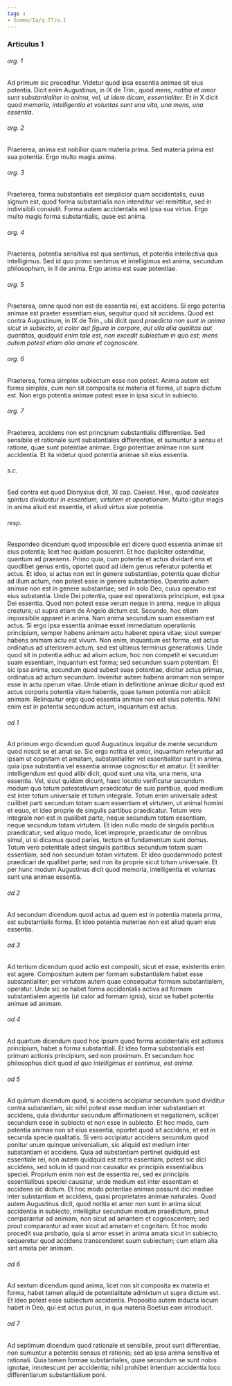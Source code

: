 ```yaml
---
tags : 
- Summa/Ia/q.77/a.1
---
```


### Articulus 1

###### arg. 1
Ad primum sic proceditur. Videtur quod ipsa essentia animae sit eius potentia. Dicit enim Augustinus, in IX de Trin., quod *mens, notitia et amor sunt substantialiter in anima, vel, ut idem dicam, essentialiter*. Et in X dicit quod *memoria, intelligentia et voluntas sunt una vita, una mens, una essentia*.

###### arg. 2
Praeterea, anima est nobilior quam materia prima. Sed materia prima est sua potentia. Ergo multo magis anima.

###### arg. 3
Praeterea, forma substantialis est simplicior quam accidentalis, cuius signum est, quod forma substantialis non intenditur vel remittitur, sed in indivisibili consistit. Forma autem accidentalis est ipsa sua virtus. Ergo multo magis forma substantialis, quae est anima.

###### arg. 4
Praeterea, potentia sensitiva est qua sentimus, et potentia intellectiva qua intelligimus. Sed id quo primo sentimus et intelligimus est anima, secundum philosophum, in II de anima. Ergo anima est suae potentiae.

###### arg. 5
Praeterea, omne quod non est de essentia rei, est accidens. Si ergo potentia animae est praeter essentiam eius, sequitur quod sit accidens. Quod est contra Augustinum, in IX de Trin., ubi dicit quod *praedicta non sunt in anima sicut in subiecto, ut color aut figura in corpore, aut ulla alia qualitas aut quantitas, quidquid enim tale est, non excedit subiectum in quo est; mens autem potest etiam alia amare et cognoscere*.

###### arg. 6
Praeterea, forma simplex subiectum esse non potest. Anima autem est forma simplex, cum non sit composita ex materia et forma, ut supra dictum est. Non ergo potentia animae potest esse in ipsa sicut in subiecto.

###### arg. 7
Praeterea, accidens non est principium substantialis differentiae. Sed sensibile et rationale sunt substantiales differentiae, et sumuntur a sensu et ratione, quae sunt potentiae animae. Ergo potentiae animae non sunt accidentia. Et ita videtur quod potentia animae sit eius essentia.

###### s.c.
Sed contra est quod Dionysius dicit, XI cap. Caelest. Hier., quod *caelestes spiritus dividuntur in essentiam, virtutem et operationem*. Multo igitur magis in anima aliud est essentia, et aliud virtus sive potentia.

###### resp.
Respondeo dicendum quod impossibile est dicere quod essentia animae sit eius potentia; licet hoc quidam posuerint. Et hoc dupliciter ostenditur, quantum ad praesens. Primo quia, cum potentia et actus dividant ens et quodlibet genus entis, oportet quod ad idem genus referatur potentia et actus. Et ideo, si actus non est in genere substantiae, potentia quae dicitur ad illum actum, non potest esse in genere substantiae. Operatio autem animae non est in genere substantiae; sed in solo Deo, cuius operatio est eius substantia. Unde Dei potentia, quae est operationis principium, est ipsa Dei essentia. Quod non potest esse verum neque in anima, neque in aliqua creatura; ut supra etiam de Angelo dictum est. Secundo, hoc etiam impossibile apparet in anima. Nam anima secundum suam essentiam est actus. Si ergo ipsa essentia animae esset immediatum operationis principium, semper habens animam actu haberet opera vitae; sicut semper habens animam actu est vivum. Non enim, inquantum est forma, est actus ordinatus ad ulteriorem actum, sed est ultimus terminus generationis. Unde quod sit in potentia adhuc ad alium actum, hoc non competit ei secundum suam essentiam, inquantum est forma; sed secundum suam potentiam. Et sic ipsa anima, secundum quod subest suae potentiae, dicitur actus primus, ordinatus ad actum secundum. Invenitur autem habens animam non semper esse in actu operum vitae. Unde etiam in definitione animae dicitur quod est actus corporis potentia vitam habentis, quae tamen potentia non abiicit animam. Relinquitur ergo quod essentia animae non est eius potentia. Nihil enim est in potentia secundum actum, inquantum est actus.

###### ad 1
Ad primum ergo dicendum quod Augustinus loquitur de mente secundum quod noscit se et amat se. Sic ergo notitia et amor, inquantum referuntur ad ipsam ut cognitam et amatam, substantialiter vel essentialiter sunt in anima, quia ipsa substantia vel essentia animae cognoscitur et amatur. Et similiter intelligendum est quod alibi dicit, quod sunt una vita, una mens, una essentia. Vel, sicut quidam dicunt, haec locutio verificatur secundum modum quo totum potestativum praedicatur de suis partibus, quod medium est inter totum universale et totum integrale. Totum enim universale adest cuilibet parti secundum totam suam essentiam et virtutem, ut animal homini et equo, et ideo proprie de singulis partibus praedicatur. Totum vero integrale non est in qualibet parte, neque secundum totam essentiam, neque secundum totam virtutem. Et ideo nullo modo de singulis partibus praedicatur; sed aliquo modo, licet improprie, praedicatur de omnibus simul, ut si dicamus quod paries, tectum et fundamentum sunt domus. Totum vero potentiale adest singulis partibus secundum totam suam essentiam, sed non secundum totam virtutem. Et ideo quodammodo potest praedicari de qualibet parte; sed non ita proprie sicut totum universale. Et per hunc modum Augustinus dicit quod memoria, intelligentia et voluntas sunt una animae essentia.

###### ad 2
Ad secundum dicendum quod actus ad quem est in potentia materia prima, est substantialis forma. Et ideo potentia materiae non est aliud quam eius essentia.

###### ad 3
Ad tertium dicendum quod actio est compositi, sicut et esse, existentis enim est agere. Compositum autem per formam substantialem habet esse substantialiter; per virtutem autem quae consequitur formam substantialem, operatur. Unde sic se habet forma accidentalis activa ad formam substantialem agentis (ut calor ad formam ignis), sicut se habet potentia animae ad animam.

###### ad 4
Ad quartum dicendum quod hoc ipsum quod forma accidentalis est actionis principium, habet a forma substantiali. Et ideo forma substantialis est primum actionis principium, sed non proximum. Et secundum hoc philosophus dicit quod *id quo intelligimus et sentimus, est anima*.

###### ad 5
Ad quintum dicendum quod, si accidens accipiatur secundum quod dividitur contra substantiam, sic nihil potest esse medium inter substantiam et accidens, quia dividuntur secundum affirmationem et negationem, scilicet secundum esse in subiecto et non esse in subiecto. Et hoc modo, cum potentia animae non sit eius essentia, oportet quod sit accidens, et est in secunda specie qualitatis. Si vero accipiatur accidens secundum quod ponitur unum quinque universalium, sic aliquid est medium inter substantiam et accidens. Quia ad substantiam pertinet quidquid est essentiale rei, non autem quidquid est extra essentiam, potest sic dici accidens, sed solum id quod non causatur ex principiis essentialibus speciei. Proprium enim non est de essentia rei, sed ex principiis essentialibus speciei causatur, unde medium est inter essentiam et accidens sic dictum. Et hoc modo potentiae animae possunt dici mediae inter substantiam et accidens, quasi proprietates animae naturales. Quod autem Augustinus dicit, quod notitia et amor non sunt in anima sicut accidentia in subiecto, intelligitur secundum modum praedictum, prout comparantur ad animam, non sicut ad amantem et cognoscentem; sed prout comparantur ad eam sicut ad amatam et cognitam. Et hoc modo procedit sua probatio, quia si amor esset in anima amata sicut in subiecto, sequeretur quod accidens transcenderet suum subiectum; cum etiam alia sint amata per animam.

###### ad 6
Ad sextum dicendum quod anima, licet non sit composita ex materia et forma, habet tamen aliquid de potentialitate admixtum ut supra dictum est. Et ideo potest esse subiectum accidentis. Propositio autem inducta locum habet in Deo, qui est actus purus, in qua materia Boetius eam introducit.

###### ad 7
Ad septimum dicendum quod rationale et sensibile, prout sunt differentiae, non sumuntur a potentiis sensus et rationis; sed ab ipsa anima sensitiva et rationali. Quia tamen formae substantiales, quae secundum se sunt nobis ignotae, innotescunt per accidentia; nihil prohibet interdum accidentia loco differentiarum substantialium poni.

